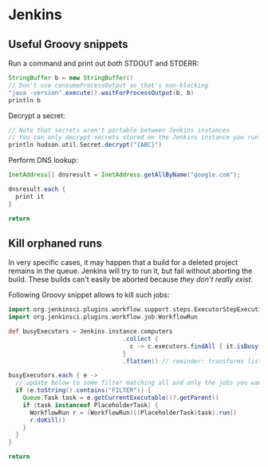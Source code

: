 # Jenkins
## Useful Groovy snippets
Run a command and print out _both_ STDOUT and STDERR:
```groovy
StringBuffer b = new StringBuffer()
// Don't use consumeProcessOutput as that's non-blocking
"java -version".execute().waitForProcessOutput(b, b)
println b
```
Decrypt a secret:
```groovy
// Note that secrets aren't portable between Jenkins instances
// You can only decrypt secrets stored on the Jenkins instance you run this on
println hudson.util.Secret.decrypt("{ABC}")
```
Perform DNS lookup:
```groovy
InetAddress[] dnsresult = InetAddress.getAllByName("google.com");

dnsresult.each {
  print it
}

return
```

## Kill orphaned runs

In very specific cases, it may happen that a build for a deleted project remains in the queue. Jenkins will try to run it, but fail without aborting the build.
These builds can't easily be aborted because _they don't really exist_.

Following Groovy snippet allows to kill such jobs:
```groovy
import org.jenkinsci.plugins.workflow.support.steps.ExecutorStepExecution.PlaceholderTask
import org.jenkinsci.plugins.workflow.job.WorkflowRun

def busyExecutors = Jenkins.instance.computers
                                .collect { 
                                  c -> c.executors.findAll { it.isBusy() }
                                }
                                .flatten() // reminder: transforms list(list(executor)) into list(executor)

busyExecutors.each { e ->
  // update below to some filter matching all and only the jobs you want to kill
  if (e.toString().contains("FILTER")) {
    Queue.Task task = e.getCurrentExecutable()?.getParent()
    if (task instanceof PlaceholderTask) {
      WorkflowRun r = (WorkflowRun)((PlaceholderTask)task).run()
      r.doKill()
    }
  }
}

return
```
